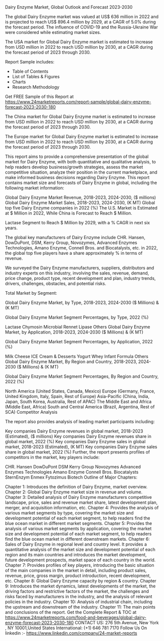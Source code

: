 Dairy Enzyme Market, Global Outlook and Forecast 2023-2030

The global Dairy Enzyme market was valued at US$ 636 million in 2022 and is projected to reach US$ 896.4 million by 2029, at a CAGR of 5.0% during the forecast period. The influence of COVID-19 and the Russia-Ukraine War were considered while estimating market sizes.

The USA market for Global Dairy Enzyme market is estimated to increase from USD million in 2022 to reach USD million by 2030, at a CAGR during the forecast period of 2023 through 2030.

Report Sample includes:
- Table of Contents
- List of Tables & Figures
- Charts
- Research Methodology

Get FREE Sample of this Report at https://www.24marketreports.com/report-sample/global-dairy-enzyme-forecast-2023-2030-180

The China market for Global Dairy Enzyme market is estimated to increase from USD million in 2022 to reach USD million by 2030, at a CAGR during the forecast period of 2023 through 2030.

The Europe market for Global Dairy Enzyme market is estimated to increase from USD million in 2022 to reach USD million by 2030, at a CAGR during the forecast period of 2023 through 2030.

This report aims to provide a comprehensive presentation of the global market for Dairy Enzyme, with both quantitative and qualitative analysis, to help readers develop business/growth strategies, assess the market competitive situation, analyze their position in the current marketplace, and make informed business decisions regarding Dairy Enzyme. This report contains market size and forecasts of Dairy Enzyme in global, including the following market information:

Global Dairy Enzyme Market Revenue, 2018-2023, 2024-2030, ($ millions)
Global Dairy Enzyme Market Sales, 2018-2023, 2024-2030, (K MT)
Global top five Dairy Enzyme companies in 2022 (%)
The U.S. Market is Estimated at $ Million in 2022, While China is Forecast to Reach $ Million.

Lactase Segment to Reach $ Million by 2029, with a % CAGR in next six years.

The global key manufacturers of Dairy Enzyme include CHR. Hansen, DowDuPont, DSM, Kerry Group, Novozymes, Advanced Enzymes Technologies, Amano Enzyme, Connell Bros. and Biocatalysts, etc. in 2022, the global top five players have a share approximately % in terms of revenue.

We surveyed the Dairy Enzyme manufacturers, suppliers, distributors and industry experts on this industry, involving the sales, revenue, demand, price change, product type, recent development and plan, industry trends, drivers, challenges, obstacles, and potential risks.

Total Market by Segment:

Global Dairy Enzyme Market, by Type, 2018-2023, 2024-2030 ($ Millions) & (K MT)

Global Dairy Enzyme Market Segment Percentages, by Type, 2022 (%)

Lactase
Chymosin
Microbial Rennet
Lipase
Others
Global Dairy Enzyme Market, by Application, 2018-2023, 2024-2030 ($ Millions) & (K MT)

Global Dairy Enzyme Market Segment Percentages, by Application, 2022 (%)

Milk
Cheese
ICE Cream & Desserts
Yogurt
Whey
Infant Formula
Others
Global Dairy Enzyme Market, By Region and Country, 2018-2023, 2024-2030 ($ Millions) & (K MT)

Global Dairy Enzyme Market Segment Percentages, By Region and Country, 2022 (%)

North America (United States, Canada, Mexico)
Europe (Germany, France, United Kingdom, Italy, Spain, Rest of Europe)
Asia-Pacific (China, India, Japan, South Korea, Australia, Rest of APAC)
The Middle East and Africa (Middle East, Africa)
South and Central America (Brazil, Argentina, Rest of SCA)
Competitor Analysis

The report also provides analysis of leading market participants including:

Key companies Dairy Enzyme revenues in global market, 2018-2023 (Estimated), ($ millions)
Key companies Dairy Enzyme revenues share in global market, 2022 (%)
Key companies Dairy Enzyme sales in global market, 2018-2023 (Estimated), (K MT)
Key companies Dairy Enzyme sales share in global market, 2022 (%)
Further, the report presents profiles of competitors in the market, key players include:

CHR. Hansen
DowDuPont
DSM
Kerry Group
Novozymes
Advanced Enzymes Technologies
Amano Enzyme
Connell Bros.
Biocatalysts
SternEnzym
Enmex
Fytozimus Biotech
Outline of Major Chapters:

Chapter 1: Introduces the definition of Dairy Enzyme, market overview.
Chapter 2: Global Dairy Enzyme market size in revenue and volume.
Chapter 3: Detailed analysis of Dairy Enzyme manufacturers competitive landscape, price, sales and revenue market share, latest development plan, merger, and acquisition information, etc.
Chapter 4: Provides the analysis of various market segments by type, covering the market size and development potential of each market segment, to help readers find the blue ocean market in different market segments.
Chapter 5: Provides the analysis of various market segments by application, covering the market size and development potential of each market segment, to help readers find the blue ocean market in different downstream markets.
Chapter 6: Sales of Dairy Enzyme in regional level and country level. It provides a quantitative analysis of the market size and development potential of each region and its main countries and introduces the market development, future development prospects, market space of each country in the world.
Chapter 7: Provides profiles of key players, introducing the basic situation of the main companies in the market in detail, including product sales, revenue, price, gross margin, product introduction, recent development, etc.
Chapter 8: Global Dairy Enzyme capacity by region & country.
Chapter 9: Introduces the market dynamics, latest developments of the market, the driving factors and restrictive factors of the market, the challenges and risks faced by manufacturers in the industry, and the analysis of relevant policies in the industry.
Chapter 10: Analysis of industrial chain, including the upstream and downstream of the industry.
Chapter 11: The main points and conclusions of the report.
Get the Complete Report & TOC at https://www.24marketreports.com/food-and-beverages/global-dairy-enzyme-forecast-2023-2030-180
CONTACT US:
276 5th Avenue, New York , NY 10001,United States
International: (+1) 646 781 7170
Follow Us On linkedin :- https://www.linkedin.com/company/24-market-reports
